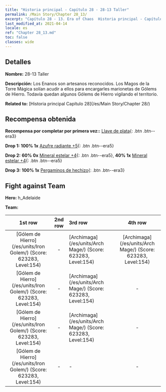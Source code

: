 ```yaml
---
title: "Historia principal - Capítulo 28 - 28-13 Taller"
permalink: /Main Story/Chapter 28_13/
excerpt: "Capítulo 28 - 13. Era of Chaos  Historia principal - Capítulo 28_13. 28-13 Taller"
last_modified_at: 2021-04-14
locale: es
ref: "Chapter 28_13.md"
toc: false
classes: wide
---
```


## Detalles

 **Nombre:** 28-13 Taller

 **Descripción:** Los Enanos son artesanos reconocidos. Los Magos de la Torre Mágica solían acudir a ellos para encargarles marionetas de Gólems de Hierro. Todavía quedan algunos Gólems de Hierro vigilando el territorio.

 **Related to:** [Historia principal Capítulo 28](/es/Main Story/Chapter 28/)

## Recompensa obtenida

 **Recompensa por completar por primera vez::** [Llave de plata](/es/Items/con_693/){: .btn .btn--era3}

 **Drop 1:** **100% 1x** [Azufre radiante +5](/es/Items/mat_99/){: .btn .btn--era5}

 **Drop 2:** **60% 0x** [Mineral estelar +4](/es/Items/mat_89/){: .btn .btn--era5}, **40% 1x** [Mineral estelar +4](/es/Items/mat_89/){: .btn .btn--era5}

 **Drop 3:** **100% 1x** [Pergaminos de hechizo](/es/Items/con_694/){: .btn .btn--era3}


## Fight against Team
 **Hero:** h_Adelaide

 **Team:**


  | 1st row | 2nd row | 3rd row | 4th row |
  |:----:|:----:|:----|:----:|
  | [Gólem de Hierro](/es/units/Iron Golem/) (Score: 623283, Level:154)  | - | [Archimaga](/es/units/Arch Mage/) (Score: 623283, Level:154)  | [Archimaga](/es/units/Arch Mage/) (Score: 623283, Level:154)  |
  | [Gólem de Hierro](/es/units/Iron Golem/) (Score: 623283, Level:154)  | - | [Archimaga](/es/units/Arch Mage/) (Score: 623283, Level:154)  | - |
  | [Gólem de Hierro](/es/units/Iron Golem/) (Score: 623283, Level:154)  | - | [Archimaga](/es/units/Arch Mage/) (Score: 623283, Level:154)  | - |
  | [Gólem de Hierro](/es/units/Iron Golem/) (Score: 623283, Level:154)  | - | - | - |


